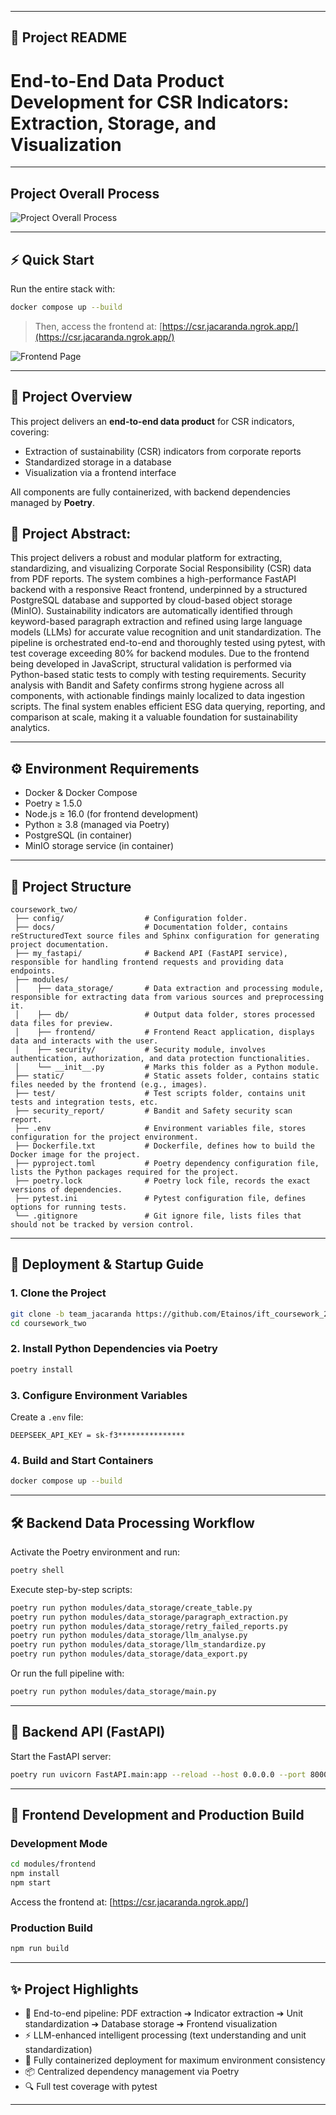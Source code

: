 
---

## 📄 Project README 
# End-to-End Data Product Development for CSR Indicators: Extraction, Storage, and Visualization

---

## Project Overall Process
![Project Overall Process](https://raw.githubusercontent.com/Etainos/ift_coursework_2024/team_jacaranda/team_jacaranda/coursework_two/static/Project_Process.jpg)

---
## ⚡ Quick Start

Run the entire stack with:

```bash
docker compose up --build
```

> Then, access the frontend at: [https://csr.jacaranda.ngrok.app/](https://csr.jacaranda.ngrok.app/)

![Frontend Page](https://raw.githubusercontent.com/Etainos/ift_coursework_2024/team_jacaranda/team_jacaranda/coursework_two/static/Frontend_Page.jpg)

---

## 📌 Project Overview
This project delivers an **end-to-end data product** for CSR indicators, covering:

- Extraction of sustainability (CSR) indicators from corporate reports
- Standardized storage in a database
- Visualization via a frontend interface

All components are fully containerized, with backend dependencies managed by **Poetry**.

## 📌 Project Abstract:
This project delivers a robust and modular platform for extracting, standardizing, and visualizing Corporate Social Responsibility (CSR) data from PDF reports. The system combines a high-performance FastAPI backend with a responsive React frontend, underpinned by a structured PostgreSQL database and supported by cloud-based object storage (MinIO). Sustainability indicators are automatically identified through keyword-based paragraph extraction and refined using large language models (LLMs) for accurate value recognition and unit standardization. The pipeline is orchestrated end-to-end and thoroughly tested using pytest, with test coverage exceeding 80% for backend modules. Due to the frontend being developed in JavaScript, structural validation is performed via Python-based static tests to comply with testing requirements. Security analysis with Bandit and Safety confirms strong hygiene across all components, with actionable findings mainly localized to data ingestion scripts. The final system enables efficient ESG data querying, reporting, and comparison at scale, making it a valuable foundation for sustainability analytics.

---

## ⚙️ Environment Requirements
- Docker & Docker Compose
- Poetry ≥ 1.5.0
- Node.js ≥ 16.0 (for frontend development)
- Python ≥ 3.8 (managed via Poetry)
- PostgreSQL (in container)
- MinIO storage service (in container)

---

## 📂 Project Structure
```
coursework_two/
 ├── config/                  # Configuration folder.
 ├── docs/                    # Documentation folder, contains reStructuredText source files and Sphinx configuration for generating project documentation.
 ├── my_fastapi/              # Backend API (FastAPI service), responsible for handling frontend requests and providing data endpoints.
 ├── modules/
 │    ├── data_storage/       # Data extraction and processing module, responsible for extracting data from various sources and preprocessing it.
 │    ├── db/                 # Output data folder, stores processed data files for preview.
 │    ├── frontend/           # Frontend React application, displays data and interacts with the user.
 │    ├── security/           # Security module, involves authentication, authorization, and data protection functionalities.
 │    └── __init__.py         # Marks this folder as a Python module.
 ├── static/                  # Static assets folder, contains static files needed by the frontend (e.g., images).
 ├── test/                    # Test scripts folder, contains unit tests and integration tests, etc.
 ├── security_report/         # Bandit and Safety security scan report.
 ├── .env                     # Environment variables file, stores configuration for the project environment.
 ├── Dockerfile.txt           # Dockerfile, defines how to build the Docker image for the project.
 ├── pyproject.toml           # Poetry dependency configuration file, lists the Python packages required for the project.
 ├── poetry.lock              # Poetry lock file, records the exact versions of dependencies.
 ├── pytest.ini               # Pytest configuration file, defines options for running tests.
 └── .gitignore               # Git ignore file, lists files that should not be tracked by version control.
```

---

## 🚀 Deployment & Startup Guide

### 1. Clone the Project
```bash
git clone -b team_jacaranda https://github.com/Etainos/ift_coursework_2024.git
cd coursework_two
```

### 2. Install Python Dependencies via Poetry
```bash
poetry install
```

### 3. Configure Environment Variables
Create a `.env` file:
```
DEEPSEEK_API_KEY = sk-f3***************
```

### 4. Build and Start Containers
```bash
docker compose up --build
```

---

## 🛠️ Backend Data Processing Workflow

Activate the Poetry environment and run:

```bash
poetry shell
```

Execute step-by-step scripts:
```bash
poetry run python modules/data_storage/create_table.py
poetry run python modules/data_storage/paragraph_extraction.py
poetry run python modules/data_storage/retry_failed_reports.py
poetry run python modules/data_storage/llm_analyse.py
poetry run python modules/data_storage/llm_standardize.py
poetry run python modules/data_storage/data_export.py
```
Or run the full pipeline with:
```bash
poetry run python modules/data_storage/main.py
```

---

## 🔗 Backend API (FastAPI)

Start the FastAPI server:
```bash
poetry run uvicorn FastAPI.main:app --reload --host 0.0.0.0 --port 8000
```

---

## 🎨 Frontend Development and Production Build

### Development Mode
```bash
cd modules/frontend
npm install
npm start
```
Access the frontend at: [https://csr.jacaranda.ngrok.app/]

### Production Build
```bash
npm run build
```

---

## ✨ Project Highlights
- 📑 End-to-end pipeline: PDF extraction ➔ Indicator extraction ➔ Unit standardization ➔ Database storage ➔ Frontend visualization
- ⚡ LLM-enhanced intelligent processing (text understanding and unit standardization)
- 🐳 Fully containerized deployment for maximum environment consistency
- 📦 Centralized dependency management via Poetry
- 🔍 Full test coverage with pytest

---
